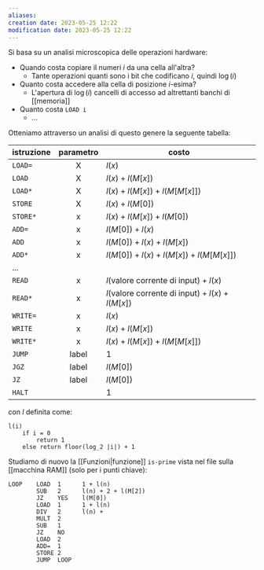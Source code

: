 ```yaml
---
aliases: 
creation date: 2023-05-25 12:22
modification date: 2023-05-25 12:22
---
```


Si basa su un analisi microscopica delle operazioni hardware:
- Quando costa copiare il numeri $i$ da una cella all'altra? 
	- Tante operazioni quanti sono i bit che codificano $i$, quindi $\log(i)$
- Quanto costa accedere alla cella di posizione $i$-esima?
	- L'apertura di $\log(i)$ cancelli di accesso ad altrettanti banchi di [[memoria]]
- Quanto costa `LOAD i`
	- ...

Otteniamo attraverso un analisi di questo genere la seguente tabella:


| istruzione | parametro | costo                                            |
| ---------- |:---------:| ------------------------------------------------ |
| `LOAD=`    |     X     | $l(x)$                                           |
| `LOAD`     |     X     | $l(x) + l(M[x])$                                 |
| `LOAD*`    |     X     | $l(x) + l(M[x]) + l(M[M[x]])$                    |
| `STORE`    |     X     | $l(x) + l(M[0])$                                 |
| `STORE*`   |     x     | $l(x) + l(M[x]) + l(M[0])$                       |
| `ADD=`     |     x     | $l(M[0]) + l(x)$                                 |
| `ADD`      |     x     | $l(M[0]) + l(x) + l(M[x])$                       |
| `ADD*`     |     x     | $l(M[0])+l(x) + l(M[x]) + l(M[M[x]])$            |
| ...        |           |                                                  |
| `READ`     |     x     | $l($valore corrente di input$) + l(x)$           |
| `READ*`    |     x     | $l($valore corrente di input$) + l(x) + l(M[x])$ |
| `WRITE=`   |     x     | $l(x)$                                           |
| `WRITE`    |     x     | $l(x) + l(M[x])$                                 |
| `WRITE*`   |     x     | $l(x) + l(M[x]) + l(M[M[x]])$                    |
| `JUMP`     |   label   | 1                                                |
| `JGZ`      |   label   | $l(M[0])$                                        |
| `JZ`       |   label   | $l(M[0])$                                        |
| `HALT`       |           | 1                                                | 

con $l$ definita come:

```
l(i)
	if i = 0
		return 1
	else return floor(log_2 |i|) + 1
```

Studiamo di nuovo la [[Funzioni|funzione]] `is-prime` vista nel file sulla [[macchina RAM]] (solo per i punti chiave):
```
LOOP    LOAD  1      1 + l(n)
		SUB   2      l(n) + 2 + l(M[2])
		JZ    YES    l(M[0])
		LOAD  1      1 + l(n)
		DIV   2      l(n) + 
		MULT  2
		SUB   1
		JZ    NO
		LOAD  2
		ADD=  1
		STORE 2
		JUMP  LOOP
```